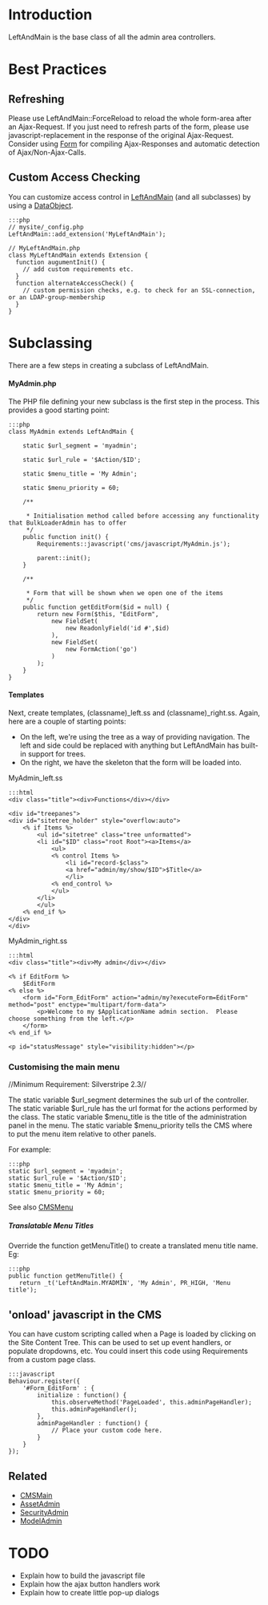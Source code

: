 # Introduction

LeftAndMain is the base class of all the admin area controllers.  

# Best Practices

## Refreshing

Please use LeftAndMain::ForceReload to reload the whole form-area after an Ajax-Request. If you just need to refresh parts of the form, please use javascript-replacement in the response of the original Ajax-Request. Consider using [Form](http://api.silverstripe.org/trunk/forms/core/Form.html) for  compiling Ajax-Responses and automatic detection of Ajax/Non-Ajax-Calls.
## Custom Access Checking

You can customize access control in [LeftAndMain](http://api.silverstripe.org/trunk/cms/core/LeftAndMain.html) (and all subclasses) by using a [DataObject](http://api.silverstripe.org/trunk/sapphire/model/DataObject.html).

	:::php
	// mysite/_config.php
	LeftAndMain::add_extension('MyLeftAndMain');
	
	// MyLeftAndMain.php
	class MyLeftAndMain extends Extension {
	  function augumentInit() {
	    // add custom requirements etc.
	  }
	  function alternateAccessCheck() {
	    // custom permission checks, e.g. to check for an SSL-connection, or an LDAP-group-membership
	  }
	}


# Subclassing

There are a few steps in creating a subclass of LeftAndMain.

#### MyAdmin.php

The PHP file defining your new subclass is the first step in the process.  This provides a good starting point:

	:::php
	class MyAdmin extends LeftAndMain {
	
		static $url_segment = 'myadmin';
	
		static $url_rule = '$Action/$ID';
	
		static $menu_title = 'My Admin';
	
		static $menu_priority = 60;
	
		/**
	
		 * Initialisation method called before accessing any functionality that BulkLoaderAdmin has to offer
		 */
		public function init() {
			Requirements::javascript('cms/javascript/MyAdmin.js');
			
			parent::init();
		}
	
		/**
	
		 * Form that will be shown when we open one of the items
		 */	 
		public function getEditForm($id = null) {
			return new Form($this, "EditForm",
				new FieldSet(
					new ReadonlyField('id #',$id)
				),
				new FieldSet(
					new FormAction('go')
				)
			);
		}
	}


#### Templates

Next, create templates, (classname)_left.ss and (classname)_right.ss.  Again, here are a couple of starting points:

 * On the left, we're using the tree as a way of providing navigation.  The left and side could be replaced with anything but LeftAndMain has built-in support for trees.
 * On the right, we have the skeleton that the form will be loaded into.

MyAdmin_left.ss

	:::html
	<div class="title"><div>Functions</div></div>
	
	<div id="treepanes">
	<div id="sitetree_holder" style="overflow:auto">
		<% if Items %>
			<ul id="sitetree" class="tree unformatted">
			<li id="$ID" class="root Root"><a>Items</a>
				<ul>
				<% control Items %>
					<li id="record-$class">
					<a href="admin/my/show/$ID">$Title</a>
					</li>
				<% end_control %>
				</ul>
			</li>
			</ul>
		<% end_if %>
	</div>
	</div>


MyAdmin_right.ss

	:::html
	<div class="title"><div>My admin</div></div>
	
	<% if EditForm %>
		$EditForm
	<% else %>
		<form id="Form_EditForm" action="admin/my?executeForm=EditForm" method="post" enctype="multipart/form-data">
			<p>Welcome to my $ApplicationName admin section.  Please choose something from the left.</p>
		</form>
	<% end_if %>
	
	<p id="statusMessage" style="visibility:hidden"></p>



### Customising the main menu

//Minimum Requirement: Silverstripe 2.3//

The static variable $url_segment determines the sub url of the controller.
The static variable $url_rule has the url format for the actions performed by the class.
The static variable $menu_title is the title of the administration panel in the menu.
The static variable $menu_priority tells the CMS where to put the menu item relative to other panels.

For example:

	:::php
	static $url_segment = 'myadmin';
	static $url_rule = '$Action/$ID';
	static $menu_title = 'My Admin';
	static $menu_priority = 60;


See also [CMSMenu](CMSMenu)

##### Translatable Menu Titles

Override the function getMenuTitle() to create a translated menu title name. Eg:

	:::php
	public function getMenuTitle() {
	   return _t('LeftAndMain.MYADMIN', 'My Admin', PR_HIGH, 'Menu title');



## 'onload' javascript in the CMS

You can have custom scripting called when a Page is loaded by clicking on the Site Content Tree.
This can be used to set up event handlers, or populate dropdowns, etc.
You could insert this code using Requirements from a custom page class.

	:::javascript
	Behaviour.register({
		'#Form_EditForm' : {
			initialize : function() {
				this.observeMethod('PageLoaded', this.adminPageHandler);
				this.adminPageHandler();
			},
			adminPageHandler : function() {
				// Place your custom code here.
			}
		}
	});
	


## Related

*  [CMSMain](CMSMain)
*  [AssetAdmin](AssetAdmin)
*  [SecurityAdmin](SecurityAdmin)
*  [ModelAdmin](ModelAdmin) 

# TODO

*  Explain how to build the javascript file
*  Explain how the ajax button handlers work
*  Explain how to create little pop-up dialogs
